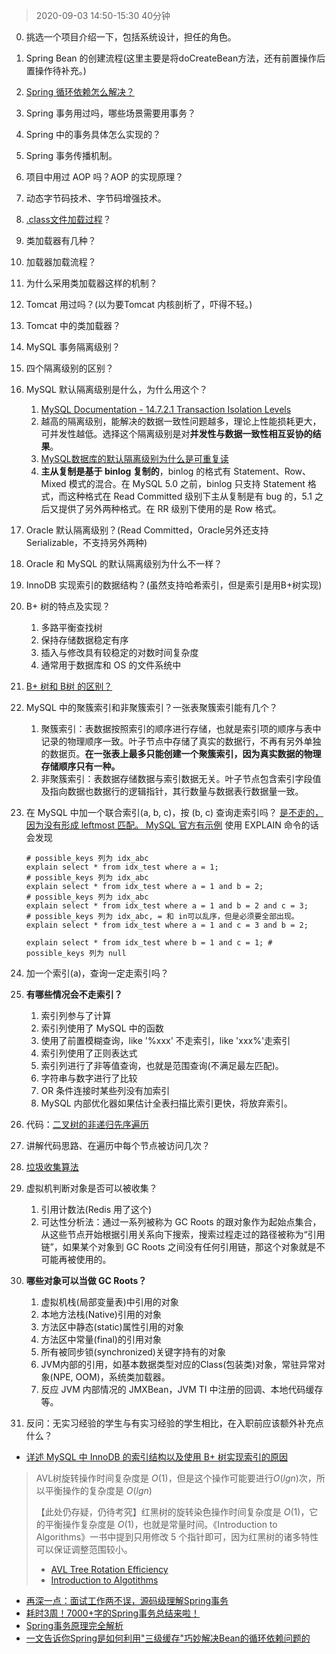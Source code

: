 > 2020-09-03 14:50-15:30 40分钟

0. 挑选一个项目介绍一下，包括系统设计，担任的角色。

1. Spring Bean 的创建流程(这里主要是将doCreateBean方法，还有前置操作后置操作待补充。)

2. [Spring 循环依赖怎么解决？](https://cloud.tencent.com/developer/article/1497692)

3. Spring 事务用过吗，哪些场景需要用事务？

4. Spring 中的事务具体怎么实现的？

5. Spring 事务传播机制。

6. 项目中用过 AOP 吗？AOP 的实现原理？

7. 动态字节码技术、字节码增强技术。

8. [.class文件加载过程](https://github.com/raymond-zhao/campus-interview/blob/master/ByteDance/20200714-%E6%8F%90%E5%89%8D%E6%89%B9%E5%90%8E%E7%AB%AF.md#%E7%B1%BB%E5%8A%A0%E8%BD%BD%E6%9C%BA%E5%88%B6%E4%B8%8E%E5%8F%8C%E4%BA%B2%E5%A7%94%E6%B4%BE%E6%A8%A1%E5%9E%8B%E8%87%AA%E5%B7%B1%E5%AE%9E%E7%8E%B0%E7%9A%84%E8%AF%9D%E6%80%8E%E4%B9%88%E5%81%9A)？

9. 类加载器有几种？

10. 加载器加载流程？

11. 为什么采用类加载器这样的机制？

12. Tomcat 用过吗？(以为要Tomcat 内核剖析了，吓得不轻。)

13. Tomcat 中的类加载器？

14. MySQL 事务隔离级别？

15. 四个隔离级别的区别？

16. MySQL 默认隔离级别是什么，为什么用这个？

    1. [MySQL Documentation - 14.7.2.1 Transaction Isolation Levels](https://dev.mysql.com/doc/refman/5.7/en/innodb-transaction-isolation-levels.html)
    2. 越高的隔离级别，能解决的数据一致性问题越多，理论上性能损耗更大，可并发性越低。选择这个隔离级别是对**并发性与数据一致性相互妥协的结果**。
    3. [MySQL数据库的默认隔离级别为什么是可重复读](https://www.linuxidc.com/Linux/2020-04/162851.htm)
    4. **主从复制是基于 binlog 复制的**，binlog 的格式有 Statement、Row、Mixed 模式的混合。在 MySQL 5.0 之前，binlog 只支持 Statement 格式，而这种格式在 Read Committed 级别下主从复制是有 bug 的，5.1 之后又提供了另外两种格式。在 RR 级别下使用的是 Row 格式。

17. Oracle 默认隔离级别？(Read Committed，Oracle另外还支持 Serializable，不支持另外两种)

18. Oracle 和 MySQL 的默认隔离级别为什么不一样？

19. InnoDB 实现索引的数据结构？(虽然支持哈希索引，但是索引是用B+树实现)

20. B+ 树的特点及实现？

    1. 多路平衡查找树
    2. 保持存储数据稳定有序
    3. 插入与修改具有较稳定的对数时间复杂度
    4. 通常用于数据库和 OS 的文件系统中

21. [B+ 树和 B树 的区别？](https://raymond-zhao.top/2020/04/17/2020-04-17-Interview-Comparsions/)

22. MySQL 中的聚簇索引和非聚簇索引？一张表聚簇索引能有几个？
    1. 聚簇索引：表数据按照索引的顺序进行存储，也就是索引项的顺序与表中记录的物理顺序一致。叶子节点中存储了真实的数据行，不再有另外单独的数据页。**在一张表上最多只能创建一个聚簇索引，因为真实数据的物理存储顺序只有一种。**
    2. 非聚簇索引：表数据存储数据与索引数据无关。叶子节点包含索引字段值及指向数据也数据行的逻辑指针，其行数量与数据表行数据量一致。

23. 在 MySQL 中加一个联合索引(a, b, c)，按 (b, c) 查询走索引吗？
    [是不走的，因为没有形成 leftmost 匹配。 MySQL 官方有示例](https://dev.mysql.com/doc/refman/8.0/en/multiple-column-indexes.html)
    使用 EXPLAIN 命令的话会发现
    ```mysql
    # possible_keys 列为 idx_abc
    explain select * from idx_test where a = 1;
    # possible_keys 列为 idx_abc
    explain select * from idx_test where a = 1 and b = 2;
    # possible_keys 列为 idx_abc
    explain select * from idx_test where a = 1 and b = 2 and c = 3;
    # possible_keys 列为 idx_abc, = 和 in可以乱序，但是必须要全部出现。
    explain select * from idx_test where a = 1 and c = 3 and b = 2;

    explain select * from idx_test where b = 1 and c = 1; # possible_keys 列为 null
    ```

24. 加一个索引(a)，查询一定走索引吗？

25. **有哪些情况会不走索引？**
    1. 索引列参与了计算
    2. 索引列使用了 MySQL 中的函数
    3. 使用了前置模糊查询，like '%xxx' 不走索引，like 'xxx%'走索引
    4. 索引列使用了正则表达式
    5. 索引列进行了非等值查询，也就是范围查询(不满足最左匹配)。
    6. 字符串与数字进行了比较
    7. OR 条件连接时某些列没有加索引
    8. MySQL 内部优化器如果估计全表扫描比索引更快，将放弃索引。

26. 代码：[二叉树的非递归先序遍历](https://www.jianshu.com/p/456af5480cee)

27. 讲解代码思路、在遍历中每个节点被访问几次？

28. [垃圾收集算法](https://raymond-zhao.top/2020/08/19/2020-08-19-JVM-GC/)

29. 虚拟机判断对象是否可以被收集？
    1. 引用计数法(Redis 用了这个)
    2. 可达性分析法：通过一系列被称为 GC Roots 的跟对象作为起始点集合，从这些节点开始根据引用关系向下搜索，搜索过程走过的路径被称为“引用链”，如果某个对象到 GC Roots 之间没有任何引用链，那这个对象就是不可能再被使用的。

30. **哪些对象可以当做 GC Roots？**
    1. 虚拟机栈(局部变量表)中引用的对象
    2. 本地方法栈(Native)引用的对象
    3. 方法区中静态(static)属性引用的对象
    4. 方法区中常量(final)的引用对象
    5. 所有被同步锁(synchronized)关键字持有的对象
    6. JVM内部的引用，如基本数据类型对应的Class(包装类)对象，常驻异常对象(NPE, OOM)，系统类加载器。
    7. 反应 JVM 内部情况的 JMXBean，JVM TI 中注册的回调、本地代码缓存等。

31. 反问：无实习经验的学生与有实习经验的学生相比，在入职前应该额外补充点什么？

- [详述 MySQL 中 InnoDB 的索引结构以及使用 B+ 树实现索引的原因](https://blog.csdn.net/qq_35246620/article/details/106221933)

> AVL树旋转操作时间复杂度是 $O(1)$，但是这个操作可能要进行$O(lgn)$次，所以平衡操作的复杂度是 $O(lgn)$
>
> 【此处仍存疑，仍待考究】红黑树的旋转染色操作时间复杂度是 $O(1)$，它的平衡操作复杂度是 $O(1)$，也就是常量时间。《Introduction to Algorithms》一书中提到只用修改 5 个指针即可，因为红黑树的诸多特性可以保证调整范围较小。
>
> - [AVL Tree Rotation Efficiency](https://stackoverflow.com/questions/9828111/avl-tree-rotation-efficiency)
> - [Introduction to Algotithms]()

- [再深一点：面试工作两不误，源码级理解Spring事务](https://mp.weixin.qq.com/s/9vIOl6ow04ADkIhR61KEng)
- [耗时3周！7000+字的Spring事务总结来啦！](https://mp.weixin.qq.com/s/xFnVBqcVNRFQfHyd03iWcg)
- [Spring事务原理完全解析](https://juejin.im/post/6844903779188342798)
- [一文告诉你Spring是如何利用"三级缓存"巧妙解决Bean的循环依赖问题的](https://cloud.tencent.com/developer/article/1497692)

